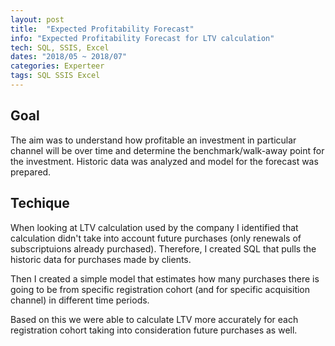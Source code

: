 ```yaml
---
layout: post
title:  "Expected Profitability Forecast"
info: "Expected Profitability Forecast for LTV calculation"
tech: SQL, SSIS, Excel
dates: "2018/05 ~ 2018/07" 
categories: Experteer
tags: SQL SSIS Excel
---
```


## Goal
The aim was to understand how profitable an investment in particular channel will be over time and determine
the benchmark/walk-away point for the investment. Historic data was analyzed and model for the forecast was
prepared. 


## Techique
When looking at LTV calculation used by the company I identified that calculation didn't take into account future purchases (only renewals of subscriptuions already purchased). Therefore, I created SQL that pulls the historic data for purchases made by clients. 

Then I created a simple model that estimates how many purchases there is going to be from specific registration cohort (and for specific acquisition channel) in different time periods. 

Based on this we were able to calculate LTV more accurately for each registration cohort taking into consideration future purchases as well. 
